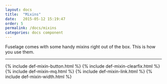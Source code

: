 ```yaml
---
layout: docs
title:  "Mixins"
date:   2015-05-12 15:19:47
order: 5
permalink: /docs/mixins
categories: docs component
---
```


Fuselage comes with some handy mixins right out of the box. This is how you use them.

<hr>

{% include def-mixin-button.html %}
{% include def-mixin-clearfix.html %}
{% include def-mixin-mq.html %}
{% include def-mixin-link.html %}
{% include def-mixin-width.html %}
